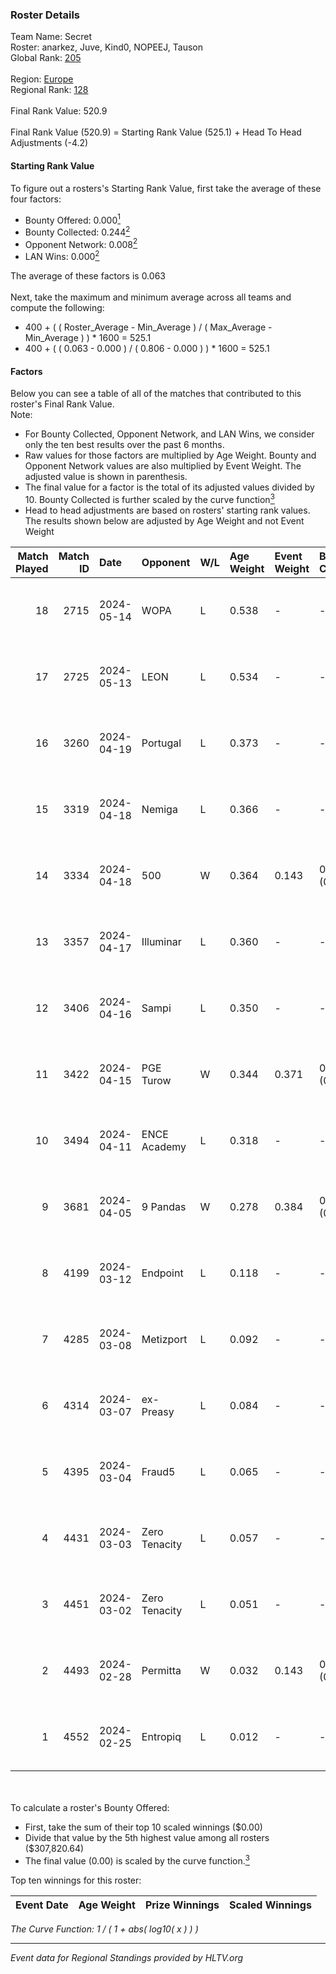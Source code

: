 ### Roster Details<br />
Team Name: Secret<br />
Roster: anarkez, Juve, Kind0, NOPEEJ, Tauson<br />
Global Rank: [205](../../standings_global_2024_08_21.md)<br />
<br />
Region: [Europe]( ../../standings_europe_2024_08_21.md)<br />
Regional Rank: [128]( ../../standings_europe_2024_08_21.md)<br />
<br />
Final Rank Value:  520.9<br />
<br />
Final Rank Value (520.9) = Starting Rank Value (525.1) + Head To Head Adjustments (-4.2)<br />

#### Starting Rank Value<br />
To figure out a rosters's Starting Rank Value, first take the average of these four factors:<br />
- Bounty Offered: 0.000[<sup>1</sup>](#table2)
- Bounty Collected: 0.244[<sup>2</sup>](#table1)
- Opponent Network: 0.008[<sup>2</sup>](#table1)
- LAN Wins: 0.000[<sup>2</sup>](#table1)

The average of these factors is 0.063<br />
<br />
Next, take the maximum and minimum average across all teams and compute the following:<br />
- 400 + ( ( Roster_Average - Min_Average ) / ( Max_Average - Min_Average ) ) * 1600 = 525.1
- 400 + ( ( 0.063 - 0.000 ) / ( 0.806 - 0.000 ) ) * 1600 = 525.1


#### Factors<br />
Below you can see a table of all of the matches that contributed to this roster's Final Rank Value.<br />
Note:<br />

- For Bounty Collected, Opponent Network, and LAN Wins, we consider only the ten best results over the past 6 months.
- Raw values for those factors are multiplied by Age Weight. Bounty and Opponent Network values are also multiplied by Event Weight. The adjusted value is shown in parenthesis.
- The final value for a factor is the total of its adjusted values divided by 10. Bounty Collected is further scaled by the curve function[<sup>3</sup>](#curveFunction)
- Head to head adjustments are based on rosters' starting rank values. The results shown below are adjusted by Age Weight and not Event Weight
<span id="table1"></span><br />


| Match Played | Match ID | Date       | Opponent      | W/L | Age Weight | Event Weight | Bounty Collected | Opponent Network | LAN Wins  | H2H Adj. | Roster                                 |
| -: | -: | :- | :- | :- | :- | :- | :- | :- | :- | -: | :- |
|           18 |     2715 | 2024-05-14 | WOPA          | L   | 0.538      | -            | -                | -                | -         |    -5.58 | anarkez, Juve, Kind0, NOPEEJ, Tauson   |
|           17 |     2725 | 2024-05-13 | LEON          | L   | 0.534      | -            | -                | -                | -         |    -5.21 | anarkez, Juve, Kind0, NOPEEJ, Tauson   |
|           16 |     3260 | 2024-04-19 | Portugal      | L   | 0.373      | -            | -                | -                | -         |    -4.13 | anarkez, Kind0, Maze, NOPEEJ, Tauson   |
|           15 |     3319 | 2024-04-18 | Nemiga        | L   | 0.366      | -            | -                | -                | -         |    -0.28 | anarkez, Kind0, Maze, NOPEEJ, Tauson   |
|           14 |     3334 | 2024-04-18 | 500           | W   | 0.364      | 0.143        | 0.001 (0.000)    | 0.050 (0.003)    | 0 (0.000) |     8.27 | anarkez, Kind0, Maze, NOPEEJ, Tauson   |
|           13 |     3357 | 2024-04-17 | Illuminar     | L   | 0.360      | -            | -                | -                | -         |    -6.03 | anarkez, Kind0, Maze, NOPEEJ, Tauson   |
|           12 |     3406 | 2024-04-16 | Sampi         | L   | 0.350      | -            | -                | -                | -         |    -1.45 | anarkez, Kind0, Maze, NOPEEJ, Tauson   |
|           11 |     3422 | 2024-04-15 | PGE Turow     | W   | 0.344      | 0.371        | 0.001 (0.000)    | 0.010 (0.001)    | 0 (0.000) |     6.65 | anarkez, Kind0, Maze, NOPEEJ, Tauson   |
|           10 |     3494 | 2024-04-11 | ENCE Academy  | L   | 0.318      | -            | -                | -                | -         |    -3.02 | anarkez, Kind0, Maze, NOPEEJ, Tauson   |
|            9 |     3681 | 2024-04-05 | 9 Pandas      | W   | 0.278      | 0.384        | 0.072 (0.008)    | 0.678 (0.073)    | 0 (0.000) |     8.15 | anarkez, Kind0, Maze, NOPEEJ, Tauson   |
|            8 |     4199 | 2024-03-12 | Endpoint      | L   | 0.118      | -            | -                | -                | -         |    -0.24 | anarkez, Kind0, Maze, NOPEEJ, Tauson   |
|            7 |     4285 | 2024-03-08 | Metizport     | L   | 0.092      | -            | -                | -                | -         |    -0.51 | anarkez, innocent, Kind0, Maze, Tauson |
|            6 |     4314 | 2024-03-07 | ex-Preasy     | L   | 0.084      | -            | -                | -                | -         |    -0.65 | anarkez, innocent, Kind0, Maze, Tauson |
|            5 |     4395 | 2024-03-04 | Fraud5        | L   | 0.065      | -            | -                | -                | -         |    -0.78 | anarkez, innocent, Kind0, Maze, Tauson |
|            4 |     4431 | 2024-03-03 | Zero Tenacity | L   | 0.057      | -            | -                | -                | -         |    -0.09 | anarkez, innocent, Kind0, Maze, Tauson |
|            3 |     4451 | 2024-03-02 | Zero Tenacity | L   | 0.051      | -            | -                | -                | -         |    -0.08 | anarkez, innocent, Kind0, Maze, Tauson |
|            2 |     4493 | 2024-02-28 | Permitta      | W   | 0.032      | 0.143        | 0.036 (0.000)    | 0.953 (0.004)    | 0 (0.000) |     0.91 | anarkez, innocent, Kind0, Maze, Tauson |
|            1 |     4552 | 2024-02-25 | Entropiq      | L   | 0.012      | -            | -                | -                | -         |    -0.18 | anarkez, innocent, Kind0, Maze, Tauson |

<br />
<span id="table2"></span><br />
To calculate a roster's Bounty Offered:<br />

- First, take the sum of their top 10 scaled winnings ($0.00)
- Divide that value by the 5th highest value among all rosters ($307,820.64)
- The final value (0.00) is scaled by the curve function.[<sup>3</sup>](#curveFunction)

Top ten winnings for this roster:<br />

| Event Date | Age Weight | Prize Winnings | Scaled Winnings |
| :- | -: | :- | :- |


<span id="curveFunction"></span>_The Curve Function: 1 / ( 1 + abs( log10( x ) ) )_<br />

---
_Event data for Regional Standings provided by HLTV.org_<br />
